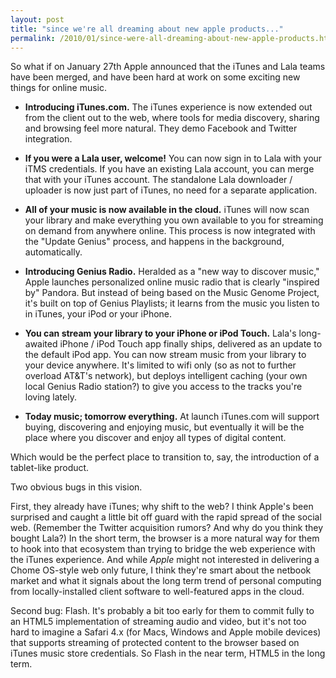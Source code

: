 ```yaml
---
layout: post
title: "since we're all dreaming about new apple products..."
permalink: /2010/01/since-were-all-dreaming-about-new-apple-products.html
---
```


<p>So what if on January 27th Apple announced that the iTunes and Lala teams have been merged, and have been hard at work on some exciting new things for online music.</p>

<ul>
<li><p><strong>Introducing iTunes.com.</strong> The iTunes experience is now extended out from the client out to the web, where tools for media discovery, sharing and browsing feel more natural. They demo Facebook and Twitter integration.</p></li>
<li><p><strong>If you were a Lala user, welcome!</strong> You can now sign in to Lala with your iTMS credentials. If you have an existing Lala account, you can merge that with your iTunes account. The standalone Lala downloader / uploader is now just part of iTunes, no need for a separate application.</p></li>
<li><p><strong>All of your music is now available in the cloud.</strong> iTunes will now scan your library and make everything you own available to you for streaming on demand from anywhere online. This process is now integrated with the "Update Genius" process, and happens in the background, automatically. </p></li>
<li><p><strong>Introducing Genius Radio.</strong> Heralded as a "new way to discover music," Apple launches personalized online music radio that is clearly "inspired by" Pandora. But instead of being based on the Music Genome Project, it's built on top of Genius Playlists; it learns from the music you listen to in iTunes, your iPod or your iPhone.</p></li>
<li><p><strong>You can stream your library to your iPhone or iPod Touch.</strong> Lala's long-awaited iPhone / iPod Touch app finally ships, delivered as an update to the default iPod app. You can now stream music from your library to your device anywhere. It's limited to wifi only (so as not to further overload AT&amp;T's network), but deploys intelligent caching (your own local Genius Radio station?) to give you access to the tracks you're loving lately.</p></li>
<li><p><strong>Today music; tomorrow everything.</strong> At launch iTunes.com will support buying, discovering and enjoying music, but eventually it will be the place where you discover and enjoy all types of digital content.</p></li>
</ul>

<p>Which would be the perfect place to transition to, say, the introduction of a tablet-like product.</p>

<p>Two obvious bugs in this vision. </p>

<p>First, they already have iTunes; why shift to the web?  I think Apple's been surprised and caught a little bit off guard with the rapid spread of the social web. (Remember the Twitter acquisition rumors? And why do you think they bought Lala?) In the short term, the browser is a more natural way for them to hook into that ecosystem than trying to bridge the web experience with the iTunes experience. And while <em>Apple</em> might not interested in delivering a Chome OS-style web only future, I think they're smart about the netbook market and what it signals about the long term trend of personal computing from locally-installed client software to well-featured apps in the cloud.</p>

<p>Second bug: Flash. It's probably a bit too early for them to commit fully to an HTML5 implementation of streaming audio and video, but it's not too hard to imagine a Safari 4.x (for Macs, Windows and Apple mobile devices) that supports streaming of protected content to the browser based on iTunes music store credentials. So Flash in the near term, HTML5 in the long term.</p>



